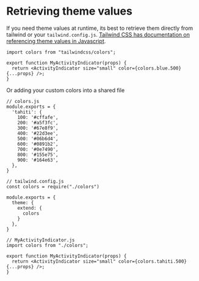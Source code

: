 # Retrieving theme values

If you need theme values at runtime, its best to retrieve them directly from tailwind or your `tailwind.config.js`. [Tailwind CSS has documentation on referencing theme values in Javascript](https://tailwindcss.com/docs/configuration#referencing-in-java-script).

```tsx
import colors from "tailwindcss/colors";

export function MyActivityIndicator(props) {
  return <ActivityIndicator size="small" color={colors.blue.500} {...props} />;
}
```

Or adding your custom colors into a shared file

```tsx
// colors.js
module.exports = {
  'tahiti': {
    100: '#cffafe',
    200: '#a5f3fc',
    300: '#67e8f9',
    400: '#22d3ee',
    500: '#06b6d4',
    600: '#0891b2',
    700: '#0e7490',
    800: '#155e75',
    900: '#164e63',
  },
}

// tailwind.config.js
const colors = require("./colors")

module.exports = {
  theme: {
    extend: {
      colors
    }
  },
}

// MyActivityIndicator.js
import colors from "./colors";

export function MyActivityIndicator(props) {
  return <ActivityIndicator size="small" color={colors.tahiti.500} {...props} />;
}
```
